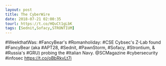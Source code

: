 ```yaml
---
layout: post
title: The CyberWire
date: 2018-07-21 02:00:35
tourl: https://t.co/HQuCt1gLbK
tags: [Sednit,Sofacy,STRONTIUM]
---
```

#WeekthatWas: #FancyBear's #Romanholiday: #CSE Cybsec's Z-Lab found #FancyBear (aka #APT28, #Sednit, #PawnStorm, #Sofacy, #Strontium, &amp; #Russia's #GRU) probing the #Italian Navy. @SCMagazine #cybersecurity #infosec https://t.co/oBbRkvLt7i